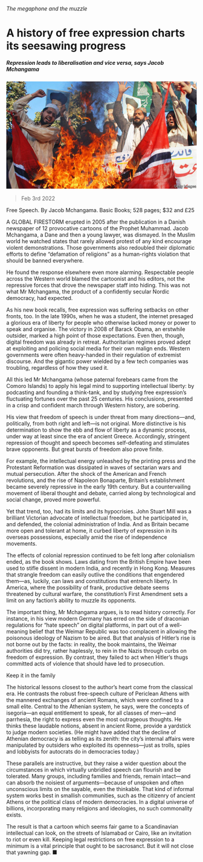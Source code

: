###### The megaphone and the muzzle

# A history of free expression charts its seesawing progress 

##### Repression leads to liberalisation and vice versa, says Jacob Mchangama 

![image](images/20220205_CUP005_0.jpg) 

> Feb 3rd 2022 

Free Speech. By Jacob Mchangama. Basic Books; 528 pages; $32 and £25

A GLOBAL FIRESTORM erupted in 2005 after the publication in a Danish newspaper of 12 provocative cartoons of the Prophet Muhammad. Jacob Mchangama, a Dane and then a young lawyer, was dismayed. In the Muslim world he watched states that rarely allowed protest of any kind encourage violent demonstrations. Those governments also redoubled their diplomatic efforts to define “defamation of religions” as a human-rights violation that should be banned everywhere.


He found the response elsewhere even more alarming. Respectable people across the Western world blamed the cartoonist and his editors, not the repressive forces that drove the newspaper staff into hiding. This was not what Mr Mchangama, the product of a confidently secular Nordic democracy, had expected.

As his new book recalls, free expression was suffering setbacks on other fronts, too. In the late 1990s, when he was a student, the internet presaged a glorious era of liberty for people who otherwise lacked money or power to speak and organise. The victory in 2008 of Barack Obama, an erstwhile outsider, marked a high point of those expectations. Even then, though, digital freedom was already in retreat. Authoritarian regimes proved adept at exploiting and policing social media for their own malign ends. Western governments were often heavy-handed in their regulation of extremist discourse. And the gigantic power wielded by a few tech companies was troubling, regardless of how they used it.

All this led Mr Mchangama (whose paternal forebears came from the Comoro Islands) to apply his legal mind to supporting intellectual liberty: by podcasting and founding a think-tank, and by studying free expression’s fluctuating fortunes over the past 25 centuries. His conclusions, presented in a crisp and confident march through Western history, are sobering.

His view that freedom of speech is under threat from many directions—and, politically, from both right and left—is not original. More distinctive is his determination to show the ebb and flow of liberty as a dynamic process, under way at least since the era of ancient Greece. Accordingly, stringent repression of thought and speech becomes self-defeating and stimulates brave opponents. But great bursts of freedom also prove finite.

For example, the intellectual energy unleashed by the printing press and the Protestant Reformation was dissipated in waves of sectarian wars and mutual persecution. After the shock of the American and French revolutions, and the rise of Napoleon Bonaparte, Britain’s establishment became severely repressive in the early 19th century. But a countervailing movement of liberal thought and debate, carried along by technological and social change, proved more powerful.

Yet that trend, too, had its limits and its hypocrisies. John Stuart Mill was a brilliant Victorian advocate of intellectual freedom, but he participated in, and defended, the colonial administration of India. And as Britain became more open and tolerant at home, it curbed liberty of expression in its overseas possessions, especially amid the rise of independence movements.

The effects of colonial repression continued to be felt long after colonialism ended, as the book shows. Laws dating from the British Empire have been used to stifle dissent in modern India, and recently in Hong Kong. Measures that strangle freedom can easily outlive the conditions that engendered them—as, luckily, can laws and constitutions that entrench liberty. In America, where the possibility of frank, productive debate seems threatened by cultural warfare, the constitution’s First Amendment sets a limit on any faction’s ability to muzzle its opponents.

The important thing, Mr Mchangama argues, is to read history correctly. For instance, in his view modern Germany has erred on the side of draconian regulations for “hate speech” on digital platforms, in part out of a well-meaning belief that the Weimar Republic was too complacent in allowing the poisonous ideology of Nazism to be aired. But that analysis of Hitler’s rise is not borne out by the facts: in reality, the book maintains, the Weimar authorities did try, rather haplessly, to rein in the Nazis through curbs on freedom of expression. By contrast, they failed to act when Hitler’s thugs committed acts of violence that should have led to prosecution.

Keep it in the family

The historical lessons closest to the author’s heart come from the classical era. He contrasts the robust free-speech culture of Periclean Athens with the mannered exchanges of ancient Romans, which were confined to a small elite. Central to the Athenian system, he says, were the concepts of isegoria—an equal entitlement to speak, for all classes of men—and parrhesia, the right to express even the most outrageous thoughts. He thinks these laudable notions, absent in ancient Rome, provide a yardstick to judge modern societies. (He might have added that the decline of Athenian democracy is as telling as its zenith: the city’s internal affairs were manipulated by outsiders who exploited its openness—just as trolls, spies and lobbyists for autocrats do in democracies today.)

These parallels are instructive, but they raise a wider question about the circumstances in which virtually unbridled speech can flourish and be tolerated. Many groups, including families and friends, remain intact—and can absorb the noisiest of arguments—because of unspoken and often unconscious limits on the sayable, even the thinkable. That kind of informal system works best in smallish communities, such as the citizenry of ancient Athens or the political class of modern democracies. In a digital universe of billions, incorporating many religions and ideologies, no such commonality exists.

The result is that a cartoon which seems fair game to a Scandinavian intellectual can look, on the streets of Islamabad or Cairo, like an invitation to riot or even kill. Keeping legal restrictions on free expression to a minimum is a vital principle that ought to be sacrosanct. But it will not close that yawning gap. ■

